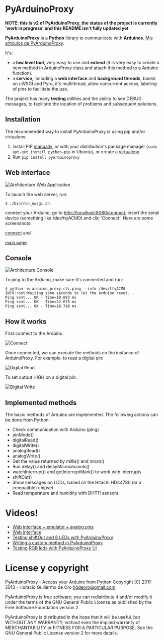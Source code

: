 PyArduinoProxy
==============

<!--
![Architecture overview](/hgdeoro/py-arduino-proxy/raw/master/examples/architecture-overview.png "Architecture overview")
-->

**NOTE: this is v2 of PyArduinoProxy, the status of the project is currently 'work in progress' and this README isn't fully updated yet**

**PyArduinoProxy** is a **Python** library to communicate with **Arduinos**.
[Mis articulos de PyArduinoProxy](http://blog.hgdeoro.com.ar/search/label/pyarduinoproxy "Mis articulos de PyArduinoProxy").

It's:

 - a **low level tool**, very easy to use and **extend** (it is very easy to create a new method in ArduinoProxy class and attach this method to a Arduino function).
 - a **service**, including a **web interface** and **background threads**, based on uWSGI and Pyro, it's multithread, allow concurrent access,
    labeling of pins to facilitate the use.

The project has many **testing** utilities and the ability to see DEBUG messages, to facilitate the location of problems and subsequent solutions.


Installation
------------

The recommended way to install PyArduinoProxy is using pip and/or virtualenv.

1. Install PIP [manually](http://www.pip-installer.org/en/latest/installing.html "Install PIP"), or with your distribution's package manager (`sudo apt-get install python-pip` in Ubuntu), or create a [virtualenv](http://www.virtualenv.org/en/latest/ "Vitualenv Site").
2. Run `pip install pyarduinoproxy`

Web interface
-------------

![Architecture Web Application](/hgdeoro/py-arduino-proxy/raw/master/examples/architecture-overview-webapp.png)

To launch the web server, run:

    $ ./bin/run_uwsgi.sh

connect your Arduino, go to [http://localhost:8080/connect](http://localhost:8080/connect),
insert the serial device (something like /dev/ttyACM0)
and clic 'Connect'. Here are some screenshots:

[connect](/hgdeoro/py-arduino-proxy/raw/master/examples/arduino-proxy-web-interface-connect.png) and 

[main page](/hgdeoro/py-arduino-proxy/raw/master/examples/arduino-proxy-web-interface-main.png).

Console
-------

![Architecture Console](/hgdeoro/py-arduino-proxy/raw/master/examples/architecture-overview-console.png)

To ping to the Arduino, make sure it's connected and run:

	$ python -m arduino_proxy.cli.ping --info /dev/ttyACM0 
	INFO:root:Waiting some seconds to let the Arduino reset...
	Ping sent... OK - Time=19.893 ms
	Ping sent... OK - Time=22.675 ms
	Ping sent... OK - Time=18.798 ms

How it works 
------------

First connect to the Arduino. 

![Connect](/hgdeoro/py-arduino-proxy/raw/master/examples/arduino-proxy-connect.png "Connect")

Once connected, we can execute the methods on the instance of ArduinoProxy. For example, to read a digital pin: 

![Digital Read](/hgdeoro/py-arduino-proxy/raw/master/examples/arduino-proxy-digital-read.png "Digital Read")

To set output HIGH on a digital pin: 

![Digital Write](/hgdeoro/py-arduino-proxy/raw/master/examples/arduino-proxy-digital-write.png "Digital Write")

Implemented methods  
------------------- 

The basic methods of Arduino are implemented. The following actions can be done from Python: 

* Check communication with Arduino (ping) 
* pinMode()
* digitalRead()
* digitalWrite()
* analogRead()
* analogWrite()
* Get the value returned by millis() and micro()
* Run delay() and delayMicroseconds()
* watchInterrupt() and getInterruptMark() to work with interrupts
* shiftOut()
* Show messages on LCDs, based on the Hitachi HD44780 (or a compatible) chipset.
* Read temperature and humidity with DHT11 sensors.

Videos!
=======

* [Web interface + emulator + analog pins](http://www.youtube.com/watch?v=fMhAJlvZQco "Web interface + emulator + analog pins")
* [Web interface](http://www.youtube.com/watch?v=QE6UJSs3b6Q "Web interface")
* [Testing shiftOut and 8 LEDs with PyArduinoProxy](http://www.youtube.com/watch?v=_9MselaKcdU "Testing shiftOut and 8 LEDs with PyArduinoProxy")
* [Writing a custom method in PyArduinoProxy](http://www.youtube.com/watch?v=2kgQpQqTVUU "Writing a custom method in PyArduinoProxy")
* [Testing RGB leds with PyArduinoProxy UI](http://www.youtube.com/watch?v=yM1ZaTFAZwc "Testing RGB leds with PyArduinoProxy UI")

<!--
Python API
==========

You can get some initial API documentation [here](http://www.hgdeoro.com.ar/~horacio/py-arduino-proxy/index.html).
-->

License y copyright
===================

PyArduinoProxy - Access your Arduino from Python
Copyright (C) 2011-2013 - Horacio Guillermo de Oro <hgdeoro@gmail.com>

PyArduinoProxy is free software; you can redistribute it and/or modify
it under the terms of the GNU General Public License as published by
the Free Software Foundation version 2.

PyArduinoProxy is distributed in the hope that it will be useful,
but WITHOUT ANY WARRANTY; without even the implied warranty of
MERCHANTABILITY or FITNESS FOR A PARTICULAR PURPOSE.  See the
GNU General Public License version 2 for more details.
